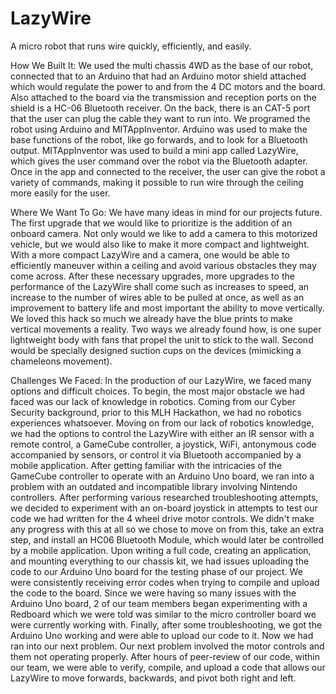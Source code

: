 # LazyWire
A micro robot that runs wire quickly, efficiently, and easily.

How We Built It:
We used the multi chassis 4WD as the base of our robot, connected that to an Arduino that had an Arduino motor shield attached which would regulate the power to and from the 4 DC motors and the board. Also attached to the board via the transmission and reception ports on the shield is a HC-06 Bluetooth receiver. On the back, there is an CAT-5 port that the user can plug the cable they want to run into. We programed the robot using Arduino and MITAppInventor. Arduino was used to make the base functions of the robot, like go forwards, and to look for a Bluetooth output. MITAppInventor was used to build a mini app called LazyWire, which gives the user command over the robot via the Bluetooth adapter. Once in the app and connected to the receiver, the user can give the robot a variety of commands, making it possible to run wire through the ceiling more easily for the user.

Where We Want To Go: 
We have many ideas in mind for our projects future. The first upgrade that we would like to prioritize is the addition of an onboard camera. Not only would we like to add a camera to this motorized vehicle, but we would also like to make it more compact and lightweight. With a more compact LazyWire and a camera, one would be able to efficiently maneuver within a ceiling and avoid various obstacles they may come across. After these necessary upgrades, more upgrades to the performance of the LazyWire shall come such as increases to speed, an increase to the number of wires able to be pulled at once, as well as an improvement to battery life and most important the ability to move vertically. We loved this hack so much we already have the blue prints to make vertical movements a reality. Two ways we already found how, is one super lightweight body with fans that propel the unit to stick to the wall. Second would be specially designed suction cups on the devices (mimicking a chameleons movement).

Challenges We Faced:
In the production of our LazyWire, we faced many options and difficult choices. To begin, the most major obstacle we had faced was our lack of knowledge in robotics. Coming from our Cyber Security background, prior to this MLH Hackathon, we had no robotics experiences whatsoever. Moving on from our lack of robotics knowledge, we had the options to control the LazyWire with either an IR sensor with a remote control, a GameCube controller, a joystick, WiFi, antonymous code accompanied by sensors, or control it via Bluetooth accompanied by a mobile application. After getting familiar with the intricacies of the GameCube controller to operate with an Arduino Uno board, we ran into a problem with an outdated and incompatible library involving Nintendo controllers. After performing various researched troubleshooting attempts, we decided to experiment with an on-board joystick in attempts to test our code we had written for the 4 wheel drive motor controls. We didn't make any progress with this at all so we chose to move on from this, take an extra step, and install an HC06 Bluetooth Module, which would later be controlled by a mobile application. Upon writing a full code, creating an application, and mounting everything to our chassis kit, we had issues uploading the code to our Arduino Uno board for the testing phase of our project. We were consistently receiving error codes when trying to compile and upload the code to the board. Since we were having so many issues with the Arduino Uno board, 2 of our team members began experimenting with a Redboard which we were told was similar to the micro controller board we were currently working with. Finally, after some troubleshooting, we got the Arduino Uno working and were able to upload our code to it. Now we had ran into our next problem. Our next problem involved the motor controls and them not operating properly. After hours of peer-review of our code, within our team, we were able to verify, compile, and upload a code that allows our LazyWire to move forwards, backwards, and pivot both right and left.

